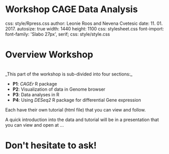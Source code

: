 Workshop CAGE Data Analysis 
========================================================
css: style/Rpress.css
author: Leonie Roos and Nevena Cvetesic
date: 11. 01. 2017.
autosize: true
width: 1440
height: 1100
css: stylesheet.css
font-import: <link href='http://fonts.googleapis.com/css?family=Slabo+27px' rel='stylesheet' type='text/css'>
font-family: 'Slabo 27px', serif;
css: style/style.css

Overview Workshop
========================================================
<br>
_This part of the workshop is sub-divided into four sections:_

- __P1__: _CAGEr_ R package
- __P2__: Visualization of data in Genome browser
- __P3__: Data analyses in R
- __P4__: Using _DESeq2_ R package for differential Gene expression

Each have their own tutorial (html file) that you can view and follow.

A quick introduction into the data and tutorial will be in a presentation that you can view and open at ...


Don't hesitate to ask!
========================================================
<br>


